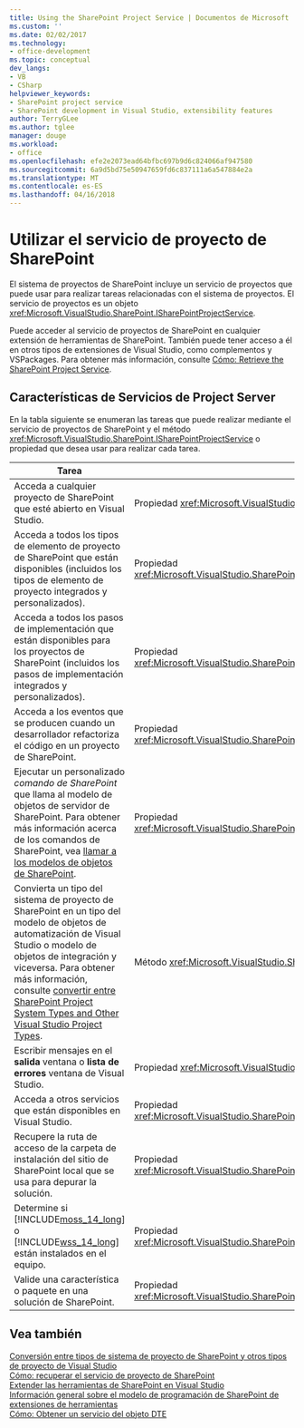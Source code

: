 ```yaml
---
title: Using the SharePoint Project Service | Documentos de Microsoft
ms.custom: ''
ms.date: 02/02/2017
ms.technology:
- office-development
ms.topic: conceptual
dev_langs:
- VB
- CSharp
helpviewer_keywords:
- SharePoint project service
- SharePoint development in Visual Studio, extensibility features
author: TerryGLee
ms.author: tglee
manager: douge
ms.workload:
- office
ms.openlocfilehash: efe2e2073ead64bfbc697b9d6c824066af947580
ms.sourcegitcommit: 6a9d5bd75e50947659fd6c837111a6a547884e2a
ms.translationtype: MT
ms.contentlocale: es-ES
ms.lasthandoff: 04/16/2018
---
```

# <a name="using-the-sharepoint-project-service"></a>Utilizar el servicio de proyecto de SharePoint
  El sistema de proyectos de SharePoint incluye un servicio de proyectos que puede usar para realizar tareas relacionadas con el sistema de proyectos. El servicio de proyectos es un objeto <xref:Microsoft.VisualStudio.SharePoint.ISharePointProjectService>.  
  
 Puede acceder al servicio de proyectos de SharePoint en cualquier extensión de herramientas de SharePoint. También puede tener acceso a él en otros tipos de extensiones de Visual Studio, como complementos y VSPackages. Para obtener más información, consulte [Cómo: Retrieve the SharePoint Project Service](../sharepoint/how-to-retrieve-the-sharepoint-project-service.md).  
  
## <a name="project-service-features"></a>Características de Servicios de Project Server  
 En la tabla siguiente se enumeran las tareas que puede realizar mediante el servicio de proyectos de SharePoint y el método <xref:Microsoft.VisualStudio.SharePoint.ISharePointProjectService> o propiedad que desea usar para realizar cada tarea.  
  
|Tarea|Miembro para usar|  
|----------|-------------------|  
|Acceda a cualquier proyecto de SharePoint que esté abierto en Visual Studio.|Propiedad <xref:Microsoft.VisualStudio.SharePoint.ISharePointProjectService.Projects%2A>.|  
|Acceda a todos los tipos de elemento de proyecto de SharePoint que están disponibles (incluidos los tipos de elemento de proyecto integrados y personalizados).|Propiedad <xref:Microsoft.VisualStudio.SharePoint.ISharePointProjectService.ProjectItemTypes%2A>.|  
|Acceda a todos los pasos de implementación que están disponibles para los proyectos de SharePoint (incluidos los pasos de implementación integrados y personalizados).|Propiedad <xref:Microsoft.VisualStudio.SharePoint.ISharePointProjectService.DeploymentSteps%2A>.|  
|Acceda a los eventos que se producen cuando un desarrollador refactoriza el código en un proyecto de SharePoint.|Propiedad <xref:Microsoft.VisualStudio.SharePoint.ISharePointProjectService.CodeRefactoringEvents%2A>.|  
|Ejecutar un personalizado *comando de SharePoint* que llama al modelo de objetos de servidor de SharePoint. Para obtener más información acerca de los comandos de SharePoint, vea [llamar a los modelos de objetos de SharePoint](../sharepoint/calling-into-the-sharepoint-object-models.md).|Propiedad <xref:Microsoft.VisualStudio.SharePoint.ISharePointProjectService.SharePointConnection%2A>.|  
|Convierta un tipo del sistema de proyecto de SharePoint en un tipo del modelo de objetos de automatización de Visual Studio o modelo de objetos de integración y viceversa. Para obtener más información, consulte [convertir entre SharePoint Project System Types and Other Visual Studio Project Types](../sharepoint/converting-between-sharepoint-project-system-types-and-other-visual-studio-project-types.md).|Método <xref:Microsoft.VisualStudio.SharePoint.ISharePointProjectService.Convert%2A>.|  
|Escribir mensajes en el **salida** ventana o **lista de errores** ventana de Visual Studio.|Propiedad <xref:Microsoft.VisualStudio.SharePoint.ISharePointProjectService.Logger%2A>.|  
|Acceda a otros servicios que están disponibles en Visual Studio.|Propiedad <xref:Microsoft.VisualStudio.SharePoint.ISharePointProjectService.ServiceProvider%2A>.|  
|Recupere la ruta de acceso de la carpeta de instalación del sitio de SharePoint local que se usa para depurar la solución.|Propiedad <xref:Microsoft.VisualStudio.SharePoint.ISharePointProjectService.SharePointInstallPath%2A>.|  
|Determine si [!INCLUDE[moss_14_long](../sharepoint/includes/moss-14-long-md.md)] o [!INCLUDE[wss_14_long](../sharepoint/includes/wss-14-long-md.md)] están instalados en el equipo.|Propiedad <xref:Microsoft.VisualStudio.SharePoint.ISharePointProjectService.IsSharePointInstalled%2A>.|  
|Valide una característica o paquete en una solución de SharePoint.|Propiedad <xref:Microsoft.VisualStudio.SharePoint.ISharePointProjectService.PackageValidationProvider%2A>.|  
  
## <a name="see-also"></a>Vea también  
 [Conversión entre tipos de sistema de proyecto de SharePoint y otros tipos de proyecto de Visual Studio](../sharepoint/converting-between-sharepoint-project-system-types-and-other-visual-studio-project-types.md)   
 [Cómo: recuperar el servicio de proyecto de SharePoint](../sharepoint/how-to-retrieve-the-sharepoint-project-service.md)   
 [Extender las herramientas de SharePoint en Visual Studio](../sharepoint/extending-the-sharepoint-tools-in-visual-studio.md)   
 [Información general sobre el modelo de programación de SharePoint de extensiones de herramientas](../sharepoint/overview-of-the-programming-model-of-sharepoint-tools-extensions.md)   
 [Cómo: Obtener un servicio del objeto DTE](http://msdn.microsoft.com/library/bb166401.aspx)  
  
  